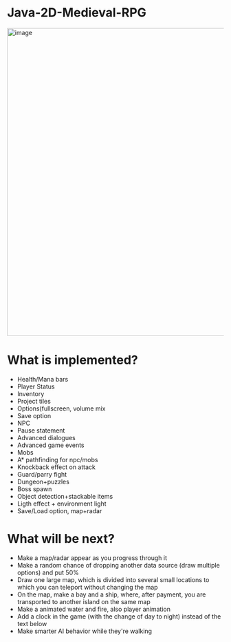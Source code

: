 # Java-2D-Medieval-RPG
<img width="715" alt="image" src="https://github.com/SEM24/Java-2D-Medieval-RPG/assets/71443826/beeda99c-34c6-4c29-967b-0cf131403626">

# What is implemented?

* Health/Mana bars
* Player Status
* Inventory
* Project tiles
* Options(fullscreen, volume mix
* Save option
* NPC
* Pause statement
* Advanced dialogues
* Advanced game events
* Mobs
* A* pathfinding for npc/mobs
* Knockback effect on attack
* Guard/parry fight
* Dungeon+puzzles
* Boss spawn
* Object detection+stackable items
* Ligth effect + environment light
* Save/Load option, map+radar

# What will be next?
* Make a map/radar appear as you progress through it
* Make a random chance of dropping another data source (draw multiple options) and put 50%
* Draw one large map, which is divided into several small locations to which you can teleport without changing the map
* On the map, make a bay and a ship, where, after payment, you are transported to another island on the same map
* Make a animated water and fire, also player animation
* Add a clock in the game (with the change of day to night) instead of the text below
* Make smarter AI behavior while they're walking

